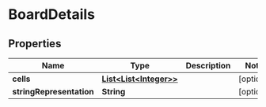 # BoardDetails

## Properties
Name | Type | Description | Notes
------------ | ------------- | ------------- | -------------
**cells** | [**List&lt;List&lt;Integer&gt;&gt;**](List.md) |  |  [optional]
**stringRepresentation** | **String** |  |  [optional]
